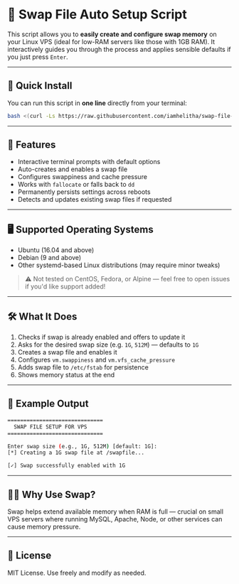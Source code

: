 # 💾 Swap File Auto Setup Script

This script allows you to **easily create and configure swap memory** on your Linux VPS (ideal for low-RAM servers like those with 1GB RAM). It interactively guides you through the process and applies sensible defaults if you just press `Enter`.

---

## 🚀 Quick Install

You can run this script in **one line** directly from your terminal:

```bash
bash <(curl -Ls https://raw.githubusercontent.com/iamhelitha/swap-file-setup/main/install.sh)
```

---

## 📌 Features

- Interactive terminal prompts with default options
- Auto-creates and enables a swap file
- Configures swappiness and cache pressure
- Works with `fallocate` or falls back to `dd`
- Permanently persists settings across reboots
- Detects and updates existing swap files if requested

---

## 🖥️ Supported Operating Systems

- Ubuntu (16.04 and above)
- Debian (9 and above)
- Other systemd-based Linux distributions (may require minor tweaks)

> ⚠️ Not tested on CentOS, Fedora, or Alpine — feel free to open issues if you'd like support added!

---


## 🛠️ What It Does

1. Checks if swap is already enabled and offers to update it
2. Asks for the desired swap size (e.g. `1G`, `512M`) — defaults to `1G`
3. Creates a swap file and enables it
4. Configures `vm.swappiness` and `vm.vfs_cache_pressure`
5. Adds swap file to `/etc/fstab` for persistence
6. Shows memory status at the end

---

## 🧩 Example Output

```bash
==============================
  SWAP FILE SETUP FOR VPS
==============================

Enter swap size (e.g., 1G, 512M) [default: 1G]:
[*] Creating a 1G swap file at /swapfile...

[✓] Swap successfully enabled with 1G
```

---

## 🙋‍♂️ Why Use Swap?

Swap helps extend available memory when RAM is full — crucial on small VPS servers where running MySQL, Apache, Node, or other services can cause memory pressure.

---

## 📃 License

MIT License. Use freely and modify as needed.
